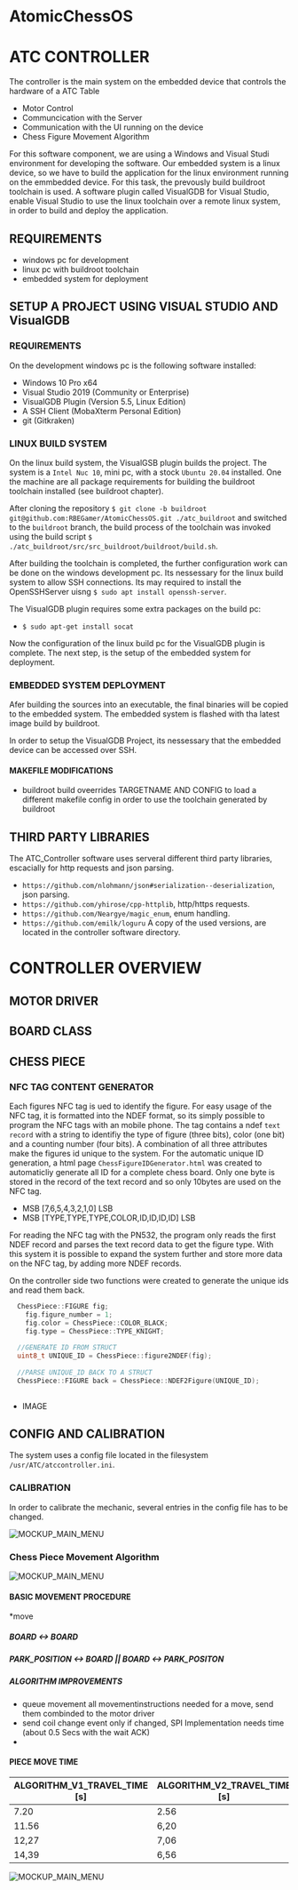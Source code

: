# AtomicChessOS

# ATC CONTROLLER

The controller is the main system on the embedded device that controls the hardware of a ATC Table

* Motor Control
* Communcication with the Server
* Communication with the UI running on the device
* Chess Figure Movement Algorithm


For this software component, we are using a Windows and Visual Studi environment for developing the software.
Our embedded system is a linux device, so we have to build the application for the linux environment running on the emmbedded device.
For this task, the prevously build buildroot toolchain is used.
A software plugin called VisualGDB for Visual Studio, enable Visual Studio to use the linux toolchain over a remote linux system, in order to build and deploy the application.

## REQUIREMENTS

* windows pc for development
* linux pc with buildroot toolchain
* embedded system for deployment

## SETUP A PROJECT USING VISUAL STUDIO AND VisualGDB


### REQUIREMENTS

On the development windows pc is the following software installed:
* Windows 10 Pro x64
* Visual Studio 2019 (Community or Enterprise)
* VisualGDB Plugin (Version 5.5, Linux Edition)
* A SSH Client (MobaXterm Personal Edition)
* git (Gitkraken)



### LINUX BUILD SYSTEM

On the linux build system, the VisualGSB plugin builds the project.
The system is a `Intel Nuc 10`, mini pc, with a stock `Ubuntu 20.04` installed.
One the machine are all package requirements for building the buildroot toolchain installed (see buildroot chapter).


After cloning the repository `$ git clone -b buildroot git@github.com:RBEGamer/AtomicChessOS.git ./atc_buildroot` and switched to the `buildroot` branch, the build process of the toolchain was invoked using the build script `$ ./atc_buildroot/src/src_buildroot/buildroot/build.sh`.

After building the  toolchain is completed, the further configuration work can be done on the windows development pc.
Its nessessary for the linux build system to allow SSH connections.
Its may required to install the OpenSSHServer uisng `$ sudo apt install openssh-server`.

The VisualGDB plugin requires some extra packages on the build pc:

* `$ sudo apt-get install socat`

Now the configuration of the linux build pc for the VisualGDB plugin is complete.
The next step, is the setup of the embedded system for deployment.

### EMBEDDED SYSTEM DEPLOYMENT

Afer building the sources into an executable, the final binaries will be copied to the embedded system.
The embedded system is flashed with tha latest image build by buildroot.

In order to setup the VisualGDB Project, its nessessary that the embedded device can be accessed over SSH.


#### MAKEFILE MODIFICATIONS
* buildroot build oveerrides TARGETNAME AND CONFIG to load a different makefile config in order to use the toolchain generated by buildroot

## THIRD PARTY LIBRARIES

The ATC_Controller software uses serveral different third party libraries, escacially for http requests and json parsing.
* `https://github.com/nlohmann/json#serialization--deserialization`, json parsing.
* `https://github.com/yhirose/cpp-httplib`, http/https requests.
* `https://github.com/Neargye/magic_enum`, enum handling.
* `https://github.com/emilk/loguru`
A copy of the used versions, are located in the controller software directory.



# CONTROLLER OVERVIEW

## MOTOR DRIVER
## BOARD CLASS

## CHESS PIECE
### NFC TAG CONTENT GENERATOR
Each figures NFC tag is ued to identify the figure. For easy usage of the NFC tag, it is formatted into the NDEF format, so its simply possible to program the NFC tags with an mobile phone. The tag contains a ndef `text record` with a string to identifiy the type of figure (three bits), color (one bit) and a counting number (four bits). A combination of all three attributes make the figures id unique to the system. For the automatic unique ID generation, a html page `ChessFigureIDGenerator.html` was created to automaticliy generate all ID for a complete chess board.
Only one byte is stored in the record of the text record and so only 10bytes are used on the NFC tag.

* MSB [7,6,5,4,3,2,1,0] LSB 
* MSB [TYPE,TYPE,TYPE,COLOR,ID,ID,ID,ID] LSB 

For reading the NFC tag with the PN532, the program only reads the first NDEF record and parses the text record data to get the figure type. With this system it is possible to expand the system further and store more data on the NFC tag, by adding more NDEF records.

On the controller side two functions were created to generate the unique ids and read them back.

```c++
  ChessPiece::FIGURE fig;
	fig.figure_number = 1;
	fig.color = ChessPiece::COLOR_BLACK;
	fig.type = ChessPiece::TYPE_KNIGHT;
  
  //GENERATE ID FROM STRUCT
  uint8_t UNIQUE_ID = ChessPiece::figure2NDEF(fig);
  
  //PARSE UNIQUE_ID BACK TO A STRUCT
  ChessPiece::FIGURE back = ChessPiece::NDEF2Figure(UNIQUE_ID);
  
````
* IMAGE

## CONFIG AND CALIBRATION

The system uses a config file located in the filesystem `/usr/ATC/atccontroller.ini`.



### CALIBRATION

In order to calibrate the mechanic, several entries in the config file has to be changed.

![MOCKUP_MAIN_MENU](./documentation_images/ATC_Calibration_Guide.png)

### Chess Piece Movement Algorithm

![MOCKUP_MAIN_MENU](./documentation_images/ATC_ChessMoveAlgorithm.png)

#### BASIC MOVEMENT PROCEDURE

*move 
##### BOARD <-> BOARD

##### PARK_POSITION <-> BOARD || BOARD <-> PARK_POSITON


##### ALGORITHM IMPROVEMENTS

* queue movement all movementinstructions needed for a move, send them combinded to the motor driver
* send coil change event only if changed, SPI Implementation needs time (about 0.5 Secs with the wait ACK)
*


#### PIECE MOVE TIME

| ALGORITHM_V1_TRAVEL_TIME [s] 	| ALGORITHM_V2_TRAVEL_TIME [s] 	| TRAVEL_DISTANCE [FIELDS_DIAGONAL] 	|
|------------------------------	|------------------------------	|-----------------------------------	|
| 7.20                         	| 2.56                         	| 1                                 	|
| 11.56                        	| 6,20                         	| 3                                 	|
| 12,27                        	| 7,06                         	| 5                                 	|
| 14,39                        	| 6,56                         	| 8                                 	|

![MOCKUP_MAIN_MENU](./documentation_images/FigureMovementTims_GRAPH_COMP.PNG)

